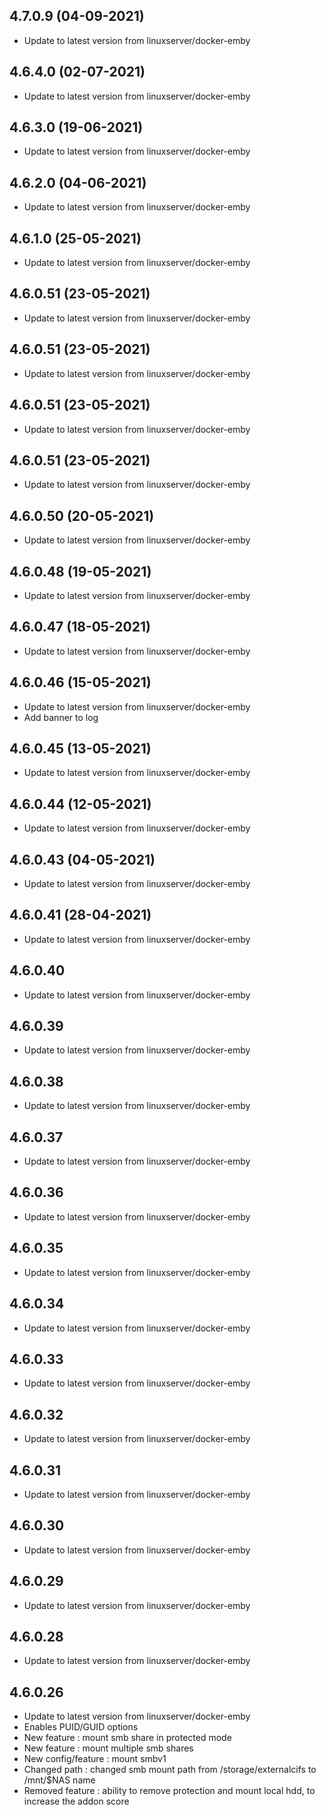 
## 4.7.0.9 (04-09-2021)
- Update to latest version from linuxserver/docker-emby

## 4.6.4.0 (02-07-2021)
- Update to latest version from linuxserver/docker-emby

## 4.6.3.0 (19-06-2021)
- Update to latest version from linuxserver/docker-emby

## 4.6.2.0 (04-06-2021)
- Update to latest version from linuxserver/docker-emby

## 4.6.1.0 (25-05-2021)
- Update to latest version from linuxserver/docker-emby

## 4.6.0.51 (23-05-2021)
- Update to latest version from linuxserver/docker-emby

## 4.6.0.51 (23-05-2021)
- Update to latest version from linuxserver/docker-emby

## 4.6.0.51 (23-05-2021)
- Update to latest version from linuxserver/docker-emby

## 4.6.0.51 (23-05-2021)
- Update to latest version from linuxserver/docker-emby

## 4.6.0.50 (20-05-2021)
- Update to latest version from linuxserver/docker-emby

## 4.6.0.48 (19-05-2021)
- Update to latest version from linuxserver/docker-emby

## 4.6.0.47 (18-05-2021)
- Update to latest version from linuxserver/docker-emby

## 4.6.0.46 (15-05-2021)
- Update to latest version from linuxserver/docker-emby
- Add banner to log

## 4.6.0.45 (13-05-2021)
- Update to latest version from linuxserver/docker-emby

## 4.6.0.44 (12-05-2021)
- Update to latest version from linuxserver/docker-emby

## 4.6.0.43 (04-05-2021)
- Update to latest version from linuxserver/docker-emby

## 4.6.0.41 (28-04-2021)
- Update to latest version from linuxserver/docker-emby

## 4.6.0.40
- Update to latest version from linuxserver/docker-emby

## 4.6.0.39
- Update to latest version from linuxserver/docker-emby

## 4.6.0.38
- Update to latest version from linuxserver/docker-emby

## 4.6.0.37
- Update to latest version from linuxserver/docker-emby

## 4.6.0.36
- Update to latest version from linuxserver/docker-emby

## 4.6.0.35
- Update to latest version from linuxserver/docker-emby

## 4.6.0.34
- Update to latest version from linuxserver/docker-emby

## 4.6.0.33
- Update to latest version from linuxserver/docker-emby

## 4.6.0.32
- Update to latest version from linuxserver/docker-emby

## 4.6.0.31
- Update to latest version from linuxserver/docker-emby
 
## 4.6.0.30
- Update to latest version from linuxserver/docker-emby
 
## 4.6.0.29
- Update to latest version from linuxserver/docker-emby

## 4.6.0.28
- Update to latest version from linuxserver/docker-emby
 
## 4.6.0.26
- Update to latest version from linuxserver/docker-emby
- Enables PUID/GUID options
- New feature : mount smb share in protected mode
- New feature : mount multiple smb shares
- New config/feature : mount smbv1
- Changed path : changed smb mount path from /storage/externalcifs to /mnt/$NAS name
- Removed feature : ability to remove protection and mount local hdd, to increase the addon score
